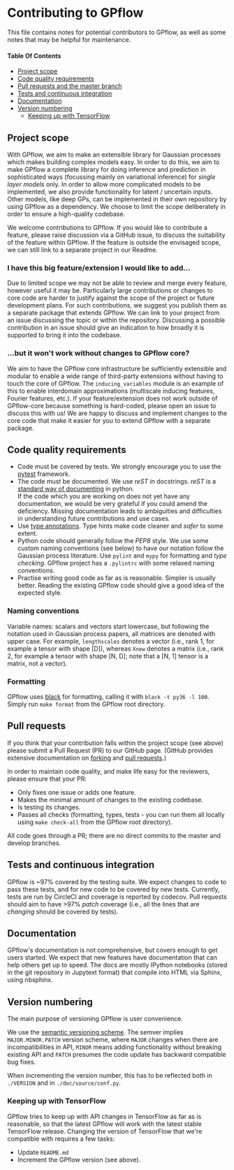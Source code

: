# Contributing to GPflow

This file contains notes for potential contributors to GPflow, as well as some notes that may be helpful for maintenance.

#### Table Of Contents

* [Project scope](#project-scope)
* [Code quality requirements](#code-quality-requirements)
* [Pull requests and the master branch](#pull-requests-and-the-master-branch)
* [Tests and continuous integration](#tests-and-continuous-integration)
* [Documentation](#documentation)
* [Version numbering](#version-numbering)
    * [Keeping up with TensorFlow](#keeping-up-with-tensorflow)


## Project scope

With GPflow, we aim to make an extensible library for Gaussian processes which makes building complex models easy. In order to do this, we aim to make GPflow a complete library for doing inference and prediction in sophisticated ways (focussing mainly on variational inference) for *single layer models* only. In order to allow more complicated models to be implemented, we also provide functionality for latent / uncertain inputs. Other models, like deep GPs, can be implemented in their own repository by using GPflow as a dependency. We choose to limit the scope deliberately in order to ensure a high-quality codebase.

We welcome contributions to GPflow. If you would like to contribute a feature, please raise discussion via a GitHub issue, to discuss the suitability of the feature within GPflow. If the feature is outside the envisaged scope, we can still link to a separate project in our Readme. <!-- Large features also make it onto the [roadmap](roadmap.md). -->

### I have this big feature/extension I would like to add...

Due to limited scope we may not be able to review and merge every feature, however useful it may be. Particularly large contributions or changes to core code are harder to justify against the scope of the project or future development plans. For such contributions, we suggest you publish them as a separate package that extends GPflow. We can link to your project from an issue discussing the topic or within the repository. Discussing a possible contribution in an issue should give an indication to how broadly it is supported to bring it into the codebase.

### ...but it won't work without changes to GPflow core?

We aim to have the GPflow core infrastructure be sufficiently extensible and modular to enable a wide range of third-party extensions without having to touch the core of GPflow. The `inducing_variables` module is an example of this to enable interdomain approximations (multiscale inducing features, Fourier features, etc.). If your feature/extension does not work outside of GPflow-core because something is hard-coded, please open an issue to discuss this with us! We are happy to discuss and implement changes to the core code that make it easier for you to extend GPflow with a separate package.

## Code quality requirements

- Code must be covered by tests. We strongly encourage you to use the [pytest](https://docs.pytest.org/) framework.
- The code must be documented. We use *reST* in docstrings. *reST* is a [standard way of documenting](http://docs.python-guide.org/en/latest/writing/documentation/) in python.\
If the code which you are working on does not yet have any documentation, we would be very grateful if you could amend the deficiency. Missing documentation leads to ambiguities and difficulties in understanding future contributions and use cases.
- Use [type annotations](https://docs.python.org/3/library/typing.html). Type hints make code cleaner and _safer_ to some extent.
- Python code should generally follow the *PEP8* style. We use some custom naming conventions (see below) to have our notation follow the Gaussian process literature. Use `pylint` and `mypy` for formatting and _type checking_. GPflow project has a `.pylintrc` with some relaxed naming conventions.
- Practise writing good code as far as is reasonable. Simpler is usually better. Reading the existing GPflow code should give a good idea of the expected style.

### Naming conventions

Variable names: scalars and vectors start lowercase, but following the notation used in Gaussian process papers, all matrices are denoted with upper case. For example, `lengthscales` denotes a vector (i.e., rank 1, for example a tensor with shape [D]), whereas `Xnew` denotes a matrix (i.e., rank 2, for example a tensor with shape [N, D]; note that a [N, 1] tensor is a matrix, not a vector).

### Formatting

GPflow uses [black](https://github.com/psf/black) for formatting, calling it with `black -t py36 -l 100`. Simply run `make format` from the GPflow root directory.

## Pull requests

If you think that your contribution falls within the project scope (see above) please submit a Pull Request (PR) to our GitHub page.
(GitHub provides extensive documentation on [forking](https://help.github.com/en/github/getting-started-with-github/fork-a-repo) and [pull requests](https://help.github.com/en/github/collaborating-with-issues-and-pull-requests/about-pull-requests).)

In order to maintain code quality, and make life easy for the reviewers, please ensure that your PR:

- Only fixes one issue or adds one feature.
- Makes the minimal amount of changes to the existing codebase.
- Is testing its changes.
- Passes all checks (formatting, types, tests - you can run them all locally using `make check-all` from the GPflow root directory).

All code goes through a PR; there are no direct commits to the master and develop branches.

## Tests and continuous integration

GPflow is ~97% covered by the testing suite. We expect changes to code to pass these tests, and for new code to be covered by new tests. Currently, tests are run by CircleCI and coverage is reported by codecov. Pull requests should aim to have >97% *patch* coverage (i.e., all the lines that are *changing* should be covered by tests).

## Documentation

GPflow's documentation is not comprehensive, but covers enough to get users started. We expect that new features have documentation that can help others get up to speed. The docs are mostly IPython notebooks (stored in the git repository in Jupytext format) that compile into HTML via Sphinx, using nbsphinx.

## Version numbering

The main purpose of versioning GPflow is user convenience.

We use the [semantic versioning scheme](https://semver.org/). The semver implies `MAJOR.MINOR.PATCH` version scheme, where `MAJOR` changes when there are incompatibilities in API, `MINOR` means adding functionality without breaking existing API and `PATCH` presumes the code update has backward compatible bug fixes.

When incrementing the version number, this has to be reflected both in `./VERSION` and in `./doc/source/conf.py`.

### Keeping up with TensorFlow

GPflow tries to keep up with API changes in TensorFlow as far as is reasonable, so that the latest GPflow will work with the latest stable TensorFlow release. Changing the version of TensorFlow that we're compatible with requires a few tasks:

- Update `README.md`
- Increment the GPflow version (see above).
